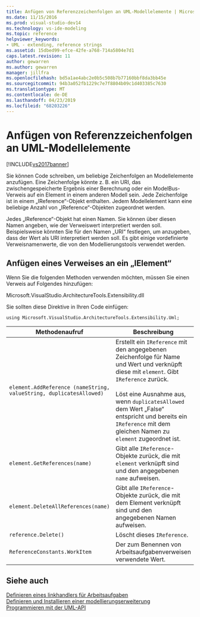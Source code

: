 ```yaml
---
title: Anfügen von Referenzzeichenfolgen an UML-Modellelemente | Microsoft-Dokumentation
ms.date: 11/15/2016
ms.prod: visual-studio-dev14
ms.technology: vs-ide-modeling
ms.topic: reference
helpviewer_keywords:
- UML - extending, reference strings
ms.assetid: 15dbed99-efce-42fe-a768-714a5804e7d1
caps.latest.revision: 11
author: gewarren
ms.author: gewarren
manager: jillfra
ms.openlocfilehash: bd5a1ae4abc2e0b5c508b7b77160bbf8da3bb45e
ms.sourcegitcommit: 94b3a052fb1229c7e7f8804b09c1d403385c7630
ms.translationtype: MT
ms.contentlocale: de-DE
ms.lasthandoff: 04/23/2019
ms.locfileid: "68203226"
---
```

# <a name="attach-reference-strings-to-uml-model-elements"></a>Anfügen von Referenzzeichenfolgen an UML-Modellelemente
[!INCLUDE[vs2017banner](../includes/vs2017banner.md)]

Sie können Code schreiben, um beliebige Zeichenfolgen an Modellelemente anzufügen. Eine Zeichenfolge könnte z. B. ein URI, das zwischengespeicherte Ergebnis einer Berechnung oder ein ModelBus-Verweis auf ein Element in einem anderen Modell sein. Jede Zeichenfolge ist in einem „IReference“-Objekt enthalten. Jedem Modellelement kann eine beliebige Anzahl von „IReference“-Objekten zugeordnet werden.  
  
 Jedes „IReference“-Objekt hat einen Namen. Sie können über diesen Namen angeben, wie der Verweiswert interpretiert werden soll. Beispielsweise könnten Sie für den Namen „URI“ festlegen, um anzugeben, dass der Wert als URI interpretiert werden soll. Es gibt einige vordefinierte Verweisnamenwerte, die von den Modellierungstools verwendet werden.  
  
## <a name="attaching-a-reference-to-an-ielement"></a>Anfügen eines Verweises an ein „IElement“  
 Wenn Sie die folgenden Methoden verwenden möchten, müssen Sie einen Verweis auf Folgendes hinzufügen:  
  
 Microsoft.VisualStudio.ArchitectureTools.Extensibility.dll  
  
 Sie sollten diese Direktive in Ihren Code einfügen:  
  
 `using Microsoft.VisualStudio.ArchitectureTools.Extensibility.Uml;`  
  
|Methodenaufruf|Beschreibung|  
|-----------------|-----------------|  
|`element.AddReference (nameString, valueString, duplicatesAllowed)`|Erstellt ein `IReference` mit den angegebenen Zeichenfolge für Name und Wert und verknüpft diese mit `element`. Gibt `IReference` zurück.<br /><br /> Löst eine Ausnahme aus, wenn `duplicatesAllowed` dem Wert „False“ entspricht und bereits ein `IReference` mit dem gleichen Namen zu `element` zugeordnet ist.|  
|`element.GetReferences(name)`|Gibt alle `IReference`-Objekte zurück, die mit `element` verknüpft sind und den angegebenen `name` aufweisen.|  
|`element.DeleteAllReferences(name)`|Gibt alle `IReference`-Objekte zurück, die mit dem Element verknüpft sind und den angegebenen Namen aufweisen.|  
|`reference.Delete()`|Löscht dieses `IReference`.|  
|`ReferenceConstants.WorkItem`|Der zum Benennen von Arbeitsaufgabenverweisen verwendete Wert.|  
  
## <a name="see-also"></a>Siehe auch  
 [Definieren eines linkhandlers für Arbeitsaufgaben](../modeling/define-a-work-item-link-handler.md)   
 [Definieren und Installieren einer modellierungserweiterung](../modeling/define-and-install-a-modeling-extension.md)   
 [Programmieren mit der UML-API](../modeling/programming-with-the-uml-api.md)
